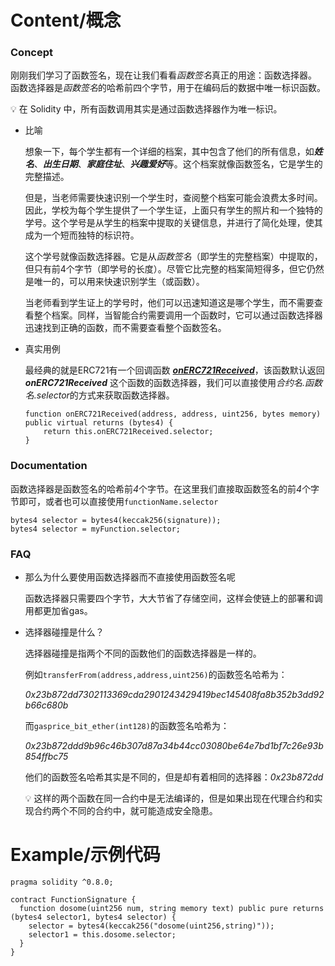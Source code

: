 # Content/概念

### Concept

刚刚我们学习了函数签名，现在让我们看看*函数签名*真正的用途：函数选择器。
函数选择器是*函数签名*的哈希前四个字节，用于在编码后的数据中唯一标识函数。

<aside>
💡 在 Solidity 中，所有函数调用其实是通过函数选择器作为唯一标识。

</aside>

- 比喻
    
    想象一下，每个学生都有一个详细的档案，其中包含了他们的所有信息，如***姓名***、***出生日期***、***家庭住址***、***兴趣爱好***等。这个档案就像函数签名，它是学生的完整描述。
    
    但是，当老师需要快速识别一个学生时，查阅整个档案可能会浪费太多时间。因此，学校为每个学生提供了一个学生证，上面只有学生的照片和一个独特的学号。这个学号是从学生的档案中提取的关键信息，并进行了简化处理，使其成为一个短而独特的标识符。
    
    这个学号就像函数选择器。它是从*函数签名*（即学生的完整档案）中提取的，但只有前4个字节（即学号的长度）。尽管它比完整的档案简短得多，但它仍然是唯一的，可以用来快速识别学生（或函数）。
    
    当老师看到学生证上的学号时，他们可以迅速知道这是哪个学生，而不需要查看整个档案。同样，当智能合约需要调用一个函数时，它可以通过函数选择器迅速找到正确的函数，而不需要查看整个函数签名。
    
- 真实用例
    
    最经典的就是ERC721有一个回调函数 ***[onERC721Received](https://github.com/OpenZeppelin/openzeppelin-contracts/blob/9ef69c03d13230aeff24d91cb54c9d24c4de7c8b/contracts/token/ERC721/utils/ERC721Holder.sol#L21C1-L21C47)***，该函数默认返回***onERC721Received*** 这个函数的函数选择器，我们可以直接使用*合约名.函数名.selector*的方式来获取函数选择器。
    
    ```solidity
    function onERC721Received(address, address, uint256, bytes memory) public virtual returns (bytes4) {
        return this.onERC721Received.selector;
    }
    ```
    

### Documentation

函数选择器是函数签名的哈希前*4*个字节。在这里我们直接取函数签名的前*4*个字节即可，或者也可以直接使用`functionName.selector`

```solidity
bytes4 selector = bytes4(keccak256(signature));
bytes4 selector = myFunction.selector;
```

### FAQ

- 那么为什么要使用函数选择器而不直接使用函数签名呢
    
    函数选择器只需要四个字节，大大节省了存储空间，这样会使链上的部署和调用都更加省gas。
    
- 选择器碰撞是什么？
    
    选择器碰撞是指两个不同的函数他们的函数选择器是一样的。
    
    例如`transferFrom(address,address,uint256)`的函数签名哈希为：
    
    *0x23b872dd7302113369cda2901243429419bec145408fa8b352b3dd92b66c680b*
    
    而`gasprice_bit_ether(int128)`的函数签名哈希为：
    
    *0x23b872ddd9b96c46b307d87a34b44cc03080be64e7bd1bf7c26e93b854ffbc75*
    
    他们的函数签名哈希其实是不同的，但是却有着相同的选择器：*0x23b872dd*
    
    <aside>
    💡 这样的两个函数在同一合约中是无法编译的，但是如果出现在代理合约和实现合约两个不同的合约中，就可能造成安全隐患。
    
    </aside>
    

# Example/示例代码

```solidity
pragma solidity ^0.8.0;

contract FunctionSignature {
  function dosome(uint256 num, string memory text) public pure returns (bytes4 selector1, bytes4 selector) {
    selector = bytes4(keccak256("dosome(uint256,string)"));
    selector1 = this.dosome.selector;
  }
}
```